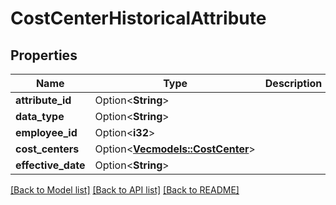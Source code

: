 # CostCenterHistoricalAttribute

## Properties

Name | Type | Description | Notes
------------ | ------------- | ------------- | -------------
**attribute_id** | Option<**String**> |  | [optional]
**data_type** | Option<**String**> |  | [optional]
**employee_id** | Option<**i32**> |  | [optional]
**cost_centers** | Option<[**Vec<models::CostCenter>**](CostCenter.md)> |  | [optional]
**effective_date** | Option<**String**> |  | [optional]

[[Back to Model list]](../README.md#documentation-for-models) [[Back to API list]](../README.md#documentation-for-api-endpoints) [[Back to README]](../README.md)


